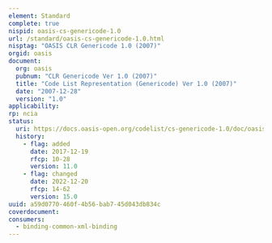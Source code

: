 ```yaml
---
element: Standard
complete: true
nispid: oasis-cs-genericode-1.0
url: /standard/oasis-cs-genericode-1.0.html
nisptag: "OASIS CLR Genericode 1.0 (2007)"
orgid: oasis
document:
  org: oasis
  pubnum: "CLR Genericode Ver 1.0 (2007)"
  title: "Code List Representation (Genericode) Ver 1.0 (2007)"
  date: "2007-12-28"
  version: "1.0"
applicability:
rp: ncia
status:
  uri: https://docs.oasis-open.org/codelist/cs-genericode-1.0/doc/oasis-code-list-representation-genericode.pdf
  history: 
    - flag: added
      date: 2017-12-19
      rfcp: 10-28
      version: 11.0
    - flag: changed
      date: 2022-12-20
      rfcp: 14-62
      version: 15.0
uuid: a59d0770-460f-4b56-bab7-45d043db834c
coverdocument:
consumers:
  - binding-common-xml-binding
---
```

